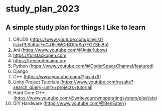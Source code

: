 # study_plan_2023
A simple study plan for things I Like to learn
---
1. CRUDS (https://www.youtube.com/playlist?list=PLSuKjujFoGJ1FcWCrBOtIqSq7FGZSbiBh)
2. Ani (https://www.youtube.com/@AniaKubow)
3. https://fullstackopen.com
4. https://freecodecamp.org
5. Python (https://www.youtube.com/@CoderSpaceChannel/featured)
6. Django
7. C++ (https://www.youtube.com/@javidx9)
8. Unity Project Tutorials (https://www.youtube.com/results?search_query=unity+projects+tutorial)
9. Hard Core C++ (https://www.youtube.com/@writeyourownoperatingsystem/playlists)
10. DIY Hardware (https://www.youtube.com/@BenEater/)
